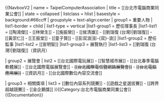 {{NavboxV2
| name   = TaipeiComputerAssociation
| title  = [[台北市電腦商業同業公會]]
| state  = collapsed
| listclass = hlist
| basestyle = background:#66ccff
| groupstyle = text-align:center
| group1 = 重要人物
| list1-border = child
| list1-type = vertical
   |list1-group1 = 歷任理事長
   |list1-list1  = [[陶鴻傑]] - [[林榮生]] - [[施振榮]] - [[侯清雄]] - [[劉瑞復 (台灣)|劉瑞復]] - [[黃崇仁]] - [[王振堂]] - [[童子賢]] - [[彭双浪|彭-{双}-浪]]
   |list1-group2 = 歷任監事
   |list1-list2  = [[宣明智]]
   |list1-group3 = 展覽執行
   |list1-list3 = [[劉瑞復 (台灣)|劉瑞復]]（資訊月）

| group2 = 展覽會
|  list2 = [[台北國際電玩展]] - [[智慧城市展]] - [[台北春季電腦軟體展]] - [[台北國際電腦展覽會]] - <del>[[台北國際電信暨網路展覽會]]</del> - <del>[[台北電腦應用展]]</del> - [[資訊月]] - [[台北國際數位內容交流會]]

| group3 = 相關獎項
|  list3 = [[數位內容系列競賽]] - [[遊戲之星選拔賽]] - [[跨界超越競賽]] - [[金企鵝獎]]
}}<includeonly>[[Category:台北市電腦商業同業公會]]</includeonly><noinclude>{{Documentation}}</noinclude>